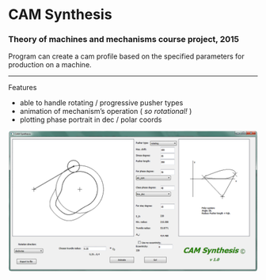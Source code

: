 # CAM Synthesis

### Theory of machines and mechanisms course project, 2015

Program can create a cam profile based on the specified parameters for production on a machine.

---

Features
* able to handle rotating / progressive pusher types
* animation of mechanism’s operation ( *so rotational!* )
* plotting phase portrait in dec / polar coords

![alt text](https://github.com/agorodetskiy/cam-synthesis/blob/master/view.png)
